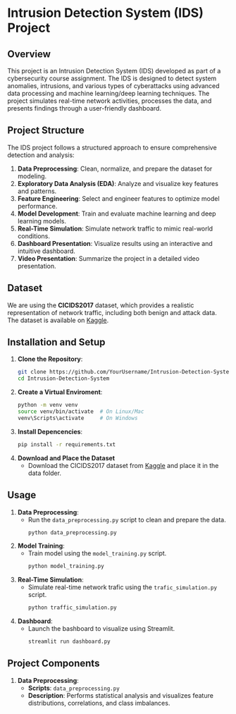 # Intrusion Detection System (IDS) Project

## Overview
This project is an Intrusion Detection System (IDS) developed as part of a cybersecurity course assignment. The IDS is designed to detect system anomalies, intrusions, and various types of cyberattacks using advanced data processing and machine learning/deep learning techniques. The project simulates real-time network activities, processes the data, and presents findings through a user-friendly dashboard.

## Project Structure
The IDS project follows a structured approach to ensure comprehensive detection and analysis:
1. **Data Preprocessing**: Clean, normalize, and prepare the dataset for modeling.
2. **Exploratory Data Analysis (EDA)**: Analyze and visualize key features and patterns.
3. **Feature Engineering**: Select and engineer features to optimize model performance.
4. **Model Development**: Train and evaluate machine learning and deep learning models.
5. **Real-Time Simulation**: Simulate network traffic to mimic real-world conditions.
6. **Dashboard Presentation**: Visualize results using an interactive and intuitive dashboard.
7. **Video Presentation**: Summarize the project in a detailed video presentation.

## Dataset
We are using the **CICIDS2017** dataset, which provides a realistic representation of network traffic, including both benign and attack data. The dataset is available on [Kaggle](https://www.kaggle.com/datasets/chethuhn/network-intrusion-dataset?resource=download).

## Installation and Setup
1. **Clone the Repository**:
   ```bash
   git clone https://github.com/YourUsername/Intrusion-Detection-System.git
   cd Intrusion-Detection-System
2. **Create a Virtual Enviroment**:
   ```bash
   python -m venv venv
   source venv/bin/activate  # On Linux/Mac
   venv\Scripts\activate     # On Windows
3. **Install Depencencies**:
   ```bash
   pip install -r requirements.txt
4. **Download and Place the Dataset**
   - Download the CICIDS2017 dataset from [Kaggle](https://www.kaggle.com/datasets/chethuhn/network-intrusion-dataset?resource=download) and place it in the data folder.

## Usage
1. **Data Preprocessing**:
   - Run the `data_preprocessing.py` script to clean and prepare the data.
     ```bash
     python data_preprocessing.py
2. **Model Training**:
   - Train model using the `model_training.py` script.
     ```bash
     python model_training.py
3. **Real-Time Simulation**:
   - Simulate real-time network trafic using the `trafic_simulation.py` script.
     ```bash
     python traffic_simulation.py
4. **Dashboard**:
   - Launch the bashboard to visualize using Streamlit.
     ```bash
     streamlit run dashboard.py

## Project Components
1. **Data Preprocessing**:
   - **Scripts**: `data_preprocessing.py`
   - **Description**: Performs statistical analysis and visualizes feature distributions, correlations, and class imbalances.
